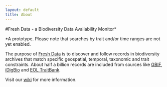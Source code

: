 ```yaml
---
layout: default
title: About
---
```


#Fresh Data - a Biodiversity Data Availability Monitor*

*A prototype. Please note that searches by trait and/or time ranges are not yet enabled.

The purpose of [Fresh Data](https://github.com/gimmefreshdata/freshdata) is to discover and follow records in biodiversity archives that match specific geospatial, temporal, taxonomic and trait constraints. About half a billion records are included from sources like [GBIF](http://gbif.org), [iDigBio](http://idigbio.org) and [EOL TraitBank](http://eol.org/traitbank).

Visit our [wiki](https://github.com/gimmefreshdata/freshdata/wiki) for more information.
